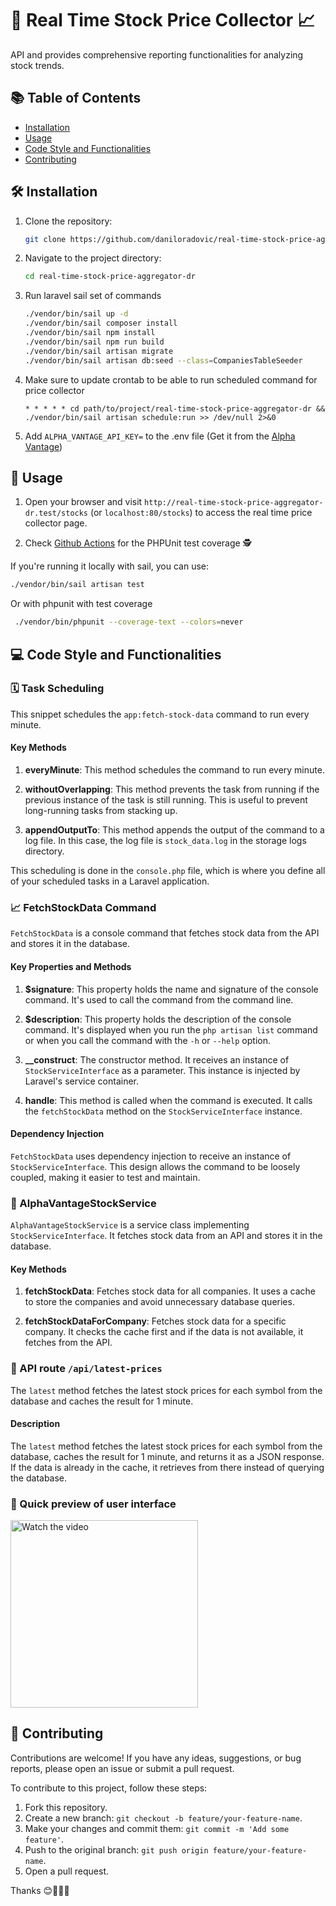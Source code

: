 # 🎉 Real Time Stock Price Collector 📈

API and provides comprehensive reporting functionalities for analyzing stock
trends.

## 📚 Table of Contents

- [Installation](#installation)
- [Usage](#usage)
- [Code Style and Functionalities](#💻-code-style-and-functionalities)
- [Contributing](#contributing)

## 🛠️ Installation 

1. Clone the repository:

    ```bash
    git clone https://github.com/daniloradovic/real-time-stock-price-aggregator-dr.git
    ```

2. Navigate to the project directory:

    ```bash
    cd real-time-stock-price-aggregator-dr
    ```

3. Run laravel sail set of commands

    ```bash
    ./vendor/bin/sail up -d
    ./vendor/bin/sail composer install
    ./vendor/bin/sail npm install
    ./vendor/bin/sail npm run build
    ./vendor/bin/sail artisan migrate
    ./vendor/bin/sail artisan db:seed --class=CompaniesTableSeeder
    ```

4. Make sure to update crontab to be able to run scheduled command for price collector

    ```
    * * * * * cd path/to/project/real-time-stock-price-aggregator-dr && ./vendor/bin/sail artisan schedule:run >> /dev/null 2>&0
    ```

5. Add ```ALPHA_VANTAGE_API_KEY=``` to the .env file (Get it from the [Alpha Vantage](https://www.alphavantage.co/support/#api-key))

## 🔌 Usage

1. Open your browser and visit `http://real-time-stock-price-aggregator-dr.test/stocks` (or `localhost:80/stocks`) to access the real time price collector page.

2. Check [Github Actions](https://github.com/daniloradovic/real-time-stock-price-aggregator-dr/actions) for the PHPUnit test coverage 🕵️

If you're running it locally with sail, you can use:

```bash
./vendor/bin/sail artisan test
```

Or with phpunit with test coverage
```bash
 ./vendor/bin/phpunit --coverage-text --colors=never
```


## 💻 Code Style and Functionalities

### 🗓️ Task Scheduling

This snippet schedules the `app:fetch-stock-data` command to run every minute. 

#### Key Methods

1. **everyMinute**: This method schedules the command to run every minute.

2. **withoutOverlapping**: This method prevents the task from running if the previous instance of the task is still running. This is useful to prevent long-running tasks from stacking up.

3. **appendOutputTo**: This method appends the output of the command to a log file. In this case, the log file is `stock_data.log` in the storage logs directory.

This scheduling is done in the `console.php` file, which is where you define all of your scheduled tasks in a Laravel application.

### 📈 FetchStockData Command

`FetchStockData` is a console command that fetches stock data from the API and stores it in the database.

#### Key Properties and Methods

1. **$signature**: This property holds the name and signature of the console command. It's used to call the command from the command line.

2. **$description**: This property holds the description of the console command. It's displayed when you run the `php artisan list` command or when you call the command with the `-h` or `--help` option.

3. **__construct**: The constructor method. It receives an instance of `StockServiceInterface` as a parameter. This instance is injected by Laravel's service container.

4. **handle**: This method is called when the command is executed. It calls the `fetchStockData` method on the `StockServiceInterface` instance.

#### Dependency Injection

`FetchStockData` uses dependency injection to receive an instance of `StockServiceInterface`. This design allows the command to be loosely coupled, making it easier to test and maintain.


### 🧰 AlphaVantageStockService

`AlphaVantageStockService` is a service class implementing `StockServiceInterface`. It fetches stock data from an API and stores it in the database.

#### Key Methods

1. **fetchStockData**: Fetches stock data for all companies. It uses a cache to store the companies and avoid unnecessary database queries.

2. **fetchStockDataForCompany**: Fetches stock data for a specific company. It checks the cache first and if the data is not available, it fetches from the API.

### 💸 API route `/api/latest-prices`

The `latest` method fetches the latest stock prices for each symbol from the database and caches the result for 1 minute.

#### Description

The `latest` method fetches the latest stock prices for each symbol from the database, caches the result for 1 minute, and returns it as a JSON response. If the data is already in the cache, it retrieves from there instead of querying the database.

### 👀 Quick preview of user interface

<a href="https://youtu.be/6hKMJYsQsDI">
  <img src="https://img.youtube.com/vi/6hKMJYsQsDI/maxresdefault.jpg" alt="Watch the video" width="300"/>
</a>

## 🤝 Contributing 

Contributions are welcome! If you have any ideas, suggestions, or bug reports, please open an issue or submit a pull request.

To contribute to this project, follow these steps:

1. Fork this repository.
2. Create a new branch: `git checkout -b feature/your-feature-name`.
3. Make your changes and commit them: `git commit -m 'Add some feature'`.
4. Push to the original branch: `git push origin feature/your-feature-name`.
5. Open a pull request.


Thanks 😊🎉👨‍💻

